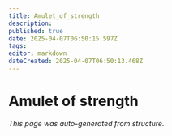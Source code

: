 ```yaml
---
title: Amulet_of_strength
description: 
published: true
date: 2025-04-07T06:50:15.597Z
tags: 
editor: markdown
dateCreated: 2025-04-07T06:50:13.468Z
---
```


# Amulet of strength

*This page was auto-generated from structure.*